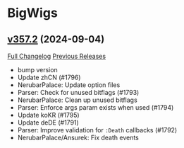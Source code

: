 # BigWigs

## [v357.2](https://github.com/BigWigsMods/BigWigs/tree/v357.2) (2024-09-04)
[Full Changelog](https://github.com/BigWigsMods/BigWigs/compare/v357.1...v357.2) [Previous Releases](https://github.com/BigWigsMods/BigWigs/releases)

- bump version  
- Update zhCN (#1796)  
- NerubarPalace: Update option files  
- Parser: Check for unused bitflags (#1793)  
- NerubarPalace: Clean up unused bitflags  
- Parser: Enforce args param exists when used (#1794)  
- Update koKR (#1795)  
- Update deDE (#1791)  
- Parser: Improve validation for `:Death` callbacks (#1792)  
- NerubarPalace/Ansurek: Fix death events  
